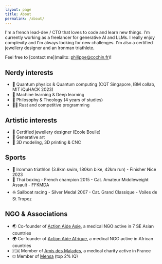 ```yaml
---
layout: page
title: About
permalink: /about/
---
```


I'm a french lead-dev / CTO that loves to code and learn new things. I'm currently working as a freelancer for generative AI and LLMs. I really enjoy complexity and I'm always looking for new challenges. I'm also a certified jewellery designer and an Ironman triathlete.

Feel free to [contact me](mailto: <philippe@cochin.fr>)!

## Nerdy interests

- 🧙 Quantum physics & Quantum computing (CQT Singapore, IBM collab, MIT iQuHACK 2023)
- 🤖 Machine learning & Deep learning
- 📖 Philosophy & Theology (4 years of studies)
- 🧑‍💻 Rust and competitive programming

## Artistic interests

- 💎 Certified jewellery designer (Ecole Boulle)
- 🎨 Generative art
- 🧊 3D modeling, 3D printing & CNC

## Sports

- 🏃 Ironman triathlon (3.8km swim, 180km bike, 42km run) - Finisher Nice 2023
- 🥊 Thai boxing - French champion 2015 - Cat. Amateur Middleweight Assault - FFKMDA
- ⛵ Sailboat racing - Silver Medal 2007 - Cat. Grand Classique - Voiles de St Tropez

## NGO & Associations

- 🌏 Co-founder of [Action Aide Asie](http://actionaideasie.com/), a medical NGO active in 7 SE Asian countries
- 🌍 Co-founder of [Action Aide Afrique](http://actionaideafrique.com/), a medical NGO active in African countries
- 🇫🇷 Member of [Amis des Malades](https://www.amisdesmalades.com/), a medical charity active in France
- 🤓 Member of [Mensa](https://www.mensa.org/) (top 2% IQ)
